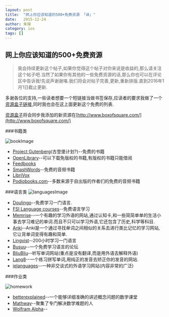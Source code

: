```yaml
---
layout: post
title:  "网上你应该知道的500+免费资源 「译」"
date:   2015-12-24
author: 朱琛
category: ios
tags: []
---
```


## 网上你应该知道的500+免费资源

<blockquote>我会持续更新这个帖子,如果你觉得这个帖子对你来说是收益的,那么请关注这个帖子吧.当然了如果你有其他的一些免费资源的话,那么你也可以在评论区中告诉我!先说声谢谢咯.我们将会对帖子完善,更新,重新排版.直到2016年1月1日截止更新.</blockquote>

多谢各位的支持,一些读者想要一个短链接当做书签保存,应读者的要求我做了一个[资源盒子链接](http://www.boxofsquare.com/),同时我也会在这上面更新这个免费的列表.

[资源盒子](http://www.boxofsquare.com/)将会同步我添加的新资源在[http://www.boxofsquare.com/](http://www.boxofsquare.com/)

###书籍类

![bookImage](https://cdn-images-1.medium.com/max/800/1*SIkYbXQ5Ccj9GP6bIba2uQ.jpeg)

* [Project Gutenberg](http://www.gutenberg.org/)(古登堡计划?)--免费的书籍
* [OpenLibrary](https://openlibrary.org/)--可以下载免版权的书籍,有版权的书籍只能借阅
* [Feedbooks](http://www.feedbooks.com/)
* [SmashWords](https://www.smashwords.com/books/category/1/newest/0/free/any)--免费的音频书籍
* [LibriVox](https://librivox.org/)
* [Podiobooks.com](http://podiobooks.com/)--多数来源于自出版的作者们的免费的音频书籍

###语言类
![languagesImage](https://d262ilb51hltx0.cloudfront.net/max/1600/1*vCZBn50c1iyJrj1mUScGUQ.jpeg)

* [Doulingo](https://www.duolingo.com/)--免费学习一门语言.
* [FSI Language courses](http://fsi-language-courses.org/Content.php)--免费语言学习
* [Memrise](http://www.memrise.com/)--一个有趣的学习外语的网站,通过认知卡,和一些简简单单的生活小事去学习难记的单词.而且不只可以学习外语,它还包含了历史,科学等科目.
* [Anki](http://ankisrs.net/)--Anki是一个通过寻找单词之间相似的关系去进行类比记忆的学习网站,它让背单词变得有趣和简单.
* [Lingvist](https://www.lingvist.io/)--200小时学习一门语言
* [Busuu](https://www.busuu.com/)--一个免费学习语言的论坛
* [BliuBliu](https://bliubliu.com/)--听写单词网站(重点是没有翻译,而是用外语去解释外语)
* [Lang8](http://www.lang-8.com/)--一个练习拼写单词,用纯正的发音去矫正你的发音的网站.
* [ielanguages](http://ielanguages.com/)--一种非交谈式的外语学习网站(内容非常的广泛)

###作业类

![homework](https://cdn-images-1.medium.com/max/1600/1*mff7dizzurr56Iddu9txJw.jpeg)

* [betterexplained](http://betterexplained.com/)--一个能够详细准确的讲述概念问题的数学课堂
* [Mathway](http://mathway.com/)--聚集了专门解决数学难题的人
* [Wolfram Alpha](http://www.wolframalpha.com/)--

